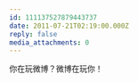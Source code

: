 ```yaml
---
id: 111137527879443737
date: 2011-07-21T02:19:00.000Z
reply: false
media_attachments: 0
---
```


你在玩微博？微博在玩你！ ​​​​

